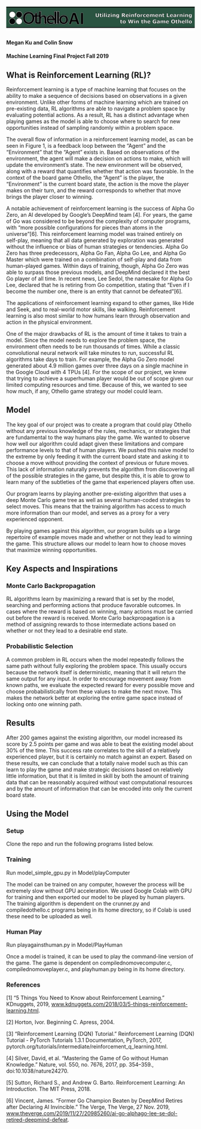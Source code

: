 ![OthelloAI](images/banner.png)

#### Megan Ku and Colin Snow

#### Machine Learning Final Project Fall 2019

## What is Reinforcement Learning (RL)?

Reinforcement learning is a type of machine learning that focuses on the ability to make a sequence of decisions based on observations in a given environment. Unlike other forms of machine learning which are trained on pre-existing data, RL algorithms are able to navigate a problem space by evaluating potential actions. As a result, RL has a distinct advantage when playing games as the model is able to choose where to search for new opportunities instead of sampling randomly within a problem space.

The overall flow of information in a reinforcement learning model, as can be seen in Figure 1, is a feedback loop between the “Agent” and the “Environment” that the “Agent” exists in. Based on observations of the environment, the agent will make a decision on actions to make, which will update the environment’s state. The new environment will be observed, along with a reward that quantifies whether that action was favorable.  In the context of the board game Othello, the “Agent” is the player, the “Environment” is the current board state, the action is the move the player makes on their turn, and the reward corresponds to whether that move brings the player closer to winning. 

A notable achievement of reinforcement learning is the success of Alpha Go Zero, an AI developed by Google’s DeepMind team [4].  For years, the game of Go was considered to be beyond the complexity of computer programs, with “more possible configurations for pieces than atoms in the universe”[6]. This reinforcement learning model was trained entirely on self-play, meaning that all data generated by exploration was generated without the influence or bias of human strategies or tendencies. Alpha Go Zero has three predecessors, Alpha Go Fan,  Alpha Go Lee, and Alpha Go Master which were trained on a combination of self-play and data from human-played games. Within days of training, though, Alpha Go Zero was able to surpass those previous models, and DeepMind declared it the best Go player of all time.  In recent news, Lee Sedol, the namesake for Alpha Go Lee, declared that he is retiring from Go competition, stating that “Even if I become the number one, there is an entity that cannot be defeated”[6]. 

The applications of reinforcement learning expand to other games, like Hide and Seek, and to real-world motor skills, like walking. Reinforcement learning is also most similar to how humans learn through observation and action in the physical environment.

One of the major drawbacks of RL is the amount of time it takes to train a model. Since the model needs to explore the problem space, the environment often needs to be run thousands of times. While a classic convolutional neural network will take minutes to run, successful RL algorithms take days to train. For example, the Alpha Go Zero model generated about 4.9 million games over three days on a single machine in the Google Cloud with 4 TPUs [4]. For the scope of our project, we knew that trying to achieve a superhuman player would be out of scope given our limited computing resources and time. Because of this, we wanted to see how much, if any, Othello game strategy our model could learn.

## Model

The key goal of our project was to create a program that could play Othello without any previous knowledge of the rules, mechanics, or strategies that are fundamental to the way humans play the game. We wanted to observe how well our algorithm could adapt given these limitations and compare performance levels to that of human players. We pushed this naive model to the extreme by only feeding it with the current board state and asking it to choose a move without providing the context of previous or future moves. This lack of information naturally prevents the algorithm from discovering all of the possible strategies in the game, but despite this, it is able to grow to learn many of the subtleties of the game that experienced players often use.

Our program learns by playing another pre-existing algorithm that uses a deep Monte Carlo game tree as well as several human-coded strategies to select moves. This means that the training algorithm has access to much more information than our model, and serves as a proxy for a very experienced opponent.

By playing games against this algorithm, our program builds up a large repertoire of example moves made and whether or not they lead to winning the game. This structure allows our model to learn how to choose moves that maximize winning opportunities.

## Key Aspects and Inspirations

### Monte Carlo Backpropagation

RL algorithms learn by maximizing a reward that is set by the model, searching and performing actions that produce favorable outcomes. In cases where the reward is based on winning, many actions must be carried out before the reward is received. Monte Carlo backpropagation is a method of assigning rewards to those intermediate actions based on whether or not they lead to a desirable end state.

### Probabilistic Selection

A common problem in RL occurs when the model repeatedly follows the same path without fully exploring the problem space. This usually occurs because the network itself is deterministic, meaning that it will return the same output for any input. In order to encourage movement away from known paths, we evaluate the expected reward for every possible move and choose probabilistically from these values to make the next move. This makes the network better at exploring the entire game space instead of locking onto one winning path.

## Results

After 200 games against the existing algorithm, our model increased its score by 2.5 points per game and was able to beat the existing model about 30% of the time. This success rate correlates to the skill of a relatively experienced player, but it is certainly no match against an expert. Based on these results, we can conclude that a totally naive model such as this can learn to play the game and make strategic decisions based on relatively little information, but that it is limited in skill by both the amount of training data that can be reasonably acquired without vast computational resources and by the amount of information that can be encoded into only the current board state.

## Using the Model

### Setup

Clone the repo and run the following programs listed below.

### Training

Run model_simple_gpu.py in Model/playComputer

The model can be trained on any computer, however the process will be extremely slow without GPU acceleration. We used Google Colab with GPU for training and then exported our model to be played by human players. The training algorithm is dependent on the crunner.py and compiledothello.c programs being in its home directory, so if Colab is used these need to be uploaded as well.

### Human Play

Run playagainsthuman.py in Model/PlayHuman

Once a model is trained, it can be used to play the command-line version of the game. The game is dependent on compilednomovecomputer.c, compilednomoveplayer.c, and playhuman.py being in its home directory.

### References

[1] “5 Things You Need to Know about Reinforcement Learning.” KDnuggets, 2019, www.kdnuggets.com/2018/03/5-things-reinforcement-learning.html.

[2] Horton, Ivor. Beginning C. Apress, 2004.

[3] “Reinforcement Learning (DQN) Tutorial.” Reinforcement Learning (DQN) Tutorial - PyTorch Tutorials 1.3.1 Documentation, PyTorch, 2017, pytorch.org/tutorials/intermediate/reinforcement_q_learning.html.

[4] Silver, David, et al. “Mastering the Game of Go without Human Knowledge.” Nature, vol. 550, no. 7676, 2017, pp. 354–359., doi:10.1038/nature24270.

[5] Sutton, Richard S., and Andrew G. Barto. Reinforcement Learning: An Introduction. The MIT Press, 2018.

[6] Vincent, James. “Former Go Champion Beaten by DeepMind Retires after Declaring AI Invincible.” The Verge, The Verge, 27 Nov. 2019, www.theverge.com/2019/11/27/20985260/ai-go-alphago-lee-se-dol-retired-deepmind-defeat.
